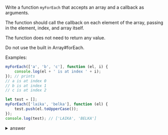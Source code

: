 
Write a function `myForEach` that accepts an array and a callback as arguments.

The function should call the callback on each element of the array, passing in the element, index, and array itself. 

The function does not need to return any value.

Do not use the built in Array#forEach.

Examples:

```js
myForEach(['a', 'b', 'c'], function (el, i) {
    console.log(el + ' is at index ' + i);
}); // prints
// a is at index 0
// b is at index 1
// c is at index 2

let test = [];
myForEach(['laika', 'belka'], function (el) {
    test.push(el.toUpperCase());
});
console.log(test); // ['LAIKA', 'BELKA']
```

<details>

  <summary>answer</summary>
  
  ```js
  let myForEach = function(array, cb) {
    for (let i=0;i<array.length;i++) {
        let ele = array[i];
            cb(ele, i, array)
    }
  };

  ```

</details>
